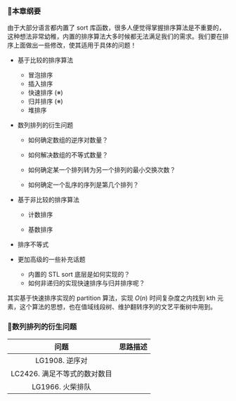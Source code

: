 ### 📓本章纲要

由于大部分语言都内置了 sort 库函数，很多人便觉得掌握排序算法是不重要的，这种想法非常幼稚，内置的排序算法大多时候都无法满足我们的需求。我们要在排序上面做出一些修改，使其适用于具体的问题！

- 基于比较的排序算法
  - 冒泡排序
  - 插入排序
  - 快速排序 (※)
  - 归并排序 (※)
  - 堆排序
- 数列排列的衍生问题
  - 如何确定数组的逆序对数量？

  - 如何解决数组的不等式数量？

  - 如何确定某一个排列转为另一个排列的最小交换次数？

  - 如何确定一个乱序的序列是第几个排列？

- 基于非比较的排序算法
  - 计数排序

  - 基数排序

- 排序不等式
- 更加高级的一些补充话题
  - 内置的 STL sort 底层是如何实现的？
  - 如何非递归的实现快速排序与归并排序呢？



其实基于快速排序实现的 partition 算法，实现 $O(n)$ 时间复杂度之内找到 kth 元素，这个算法的思想，也在值域线段树、维护翻转序列的文艺平衡树中用到。



### 🧐数列排列的衍生问题

|             问题             | 思路描述 |
| :--------------------------: | :------: |
|        LG1908. 逆序对        |          |
| LC2426. 满足不等式的数对数目 |          |
|       LG1966. 火柴排队       |          |













